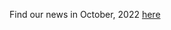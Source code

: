 Find our news in October, 2022 [here](https://drive.google.com/file/d/14ZzcTk9gpzW1HG3dMVg22Pgurtzm71Fy/view?usp=drive_link)
